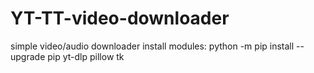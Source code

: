 # YT-TT-video-downloader
simple video/audio downloader
install modules: python -m pip install --upgrade pip yt-dlp pillow tk
